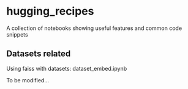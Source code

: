 # hugging_recipes

A collection of notebooks showing useful features and common code snippets

## Datasets related
Using faiss with datasets: dataset_embed.ipynb

To be modified...
